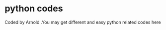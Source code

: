 # python codes






Coded by Arnold  .You may get different and easy python related codes here


















